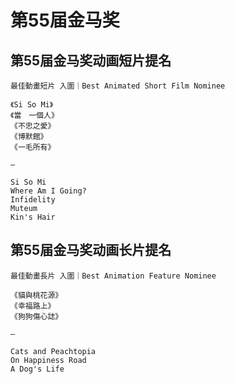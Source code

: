 # 第55届金马奖



## 第55届金马奖动画短片提名  
```
最佳動畫短片 入圍｜Best Animated Short Film Nominee
⠀
《Si So Mi》
《當　一個人》
《不忠之愛》
《博默館》
《一毛所有》
⠀
—
⠀
Si So Mi
Where Am I Going?
Infidelity
Muteum
Kin's Hair
```
## 第55届金马奖动画长片提名  
```
最佳動畫長片 入圍｜Best Animation Feature Nominee
⠀
《貓與桃花源》
《幸福路上》
《狗狗傷心誌》
⠀
—
⠀
Cats and Peachtopia
On Happiness Road
A Dog's Life
```